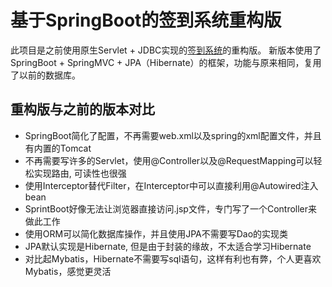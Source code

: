 # 基于SpringBoot的签到系统重构版
此项目是之前使用原生Servlet + JDBC实现的[签到系统](https://github.com/Dendiom/SignInWeb)的重构版。
新版本使用了SpringBoot + SpringMVC + JPA（Hibernate）的框架，功能与原来相同，复用了以前的数据库。
## 重构版与之前的版本对比
- SpringBoot简化了配置，不再需要web.xml以及spring的xml配置文件，并且有内置的Tomcat
- 不再需要写许多的Servlet，使用@Controller以及@RequestMapping可以轻松实现路由, 可读性也很强
- 使用Interceptor替代Filter，在Interceptor中可以直接利用@Autowired注入bean
- SprintBoot好像无法让浏览器直接访问.jsp文件，专门写了一个Controller来做此工作
- 使用ORM可以简化数据库操作，并且使用JPA不需要写Dao的实现类
- JPA默认实现是Hibernate, 但是由于封装的缘故，不太适合学习Hibernate
- 对比起Mybatis，Hibernate不需要写sql语句，这样有利也有弊，个人更喜欢Mybatis，感觉更灵活



